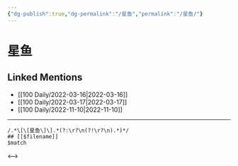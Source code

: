 ```yaml
---
{"dg-publish":true,"dg-permalink":"/星鱼","permalink":"/星鱼/"}
---
```


# 星鱼

## Linked Mentions
- [[100 Daily/2022-03-16\|2022-03-16]]
- [[100 Daily/2022-03-17\|2022-03-17]]
- [[100 Daily/2022-11-10\|2022-11-10]]


---

```expander
/.*\[\[星鱼\]\].*(?:\r?\n(?!\r?\n).*)*/
## [[$filename]]
$match
```

<-->
